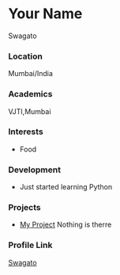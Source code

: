 # Your Name
Swagato

### Location


Mumbai/India

### Academics
VJTI,Mumbai

### Interests

- Food

### Development

- Just started learning Python

### Projects

- [My Project](https://github.com/dark-coder155) Nothing is therre

### Profile Link

[Swagato](https://github.com/dark-coder155)
